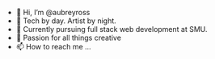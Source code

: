 - 👋 Hi, I’m @aubreyross
- 👀 Tech by day. Artist by night.  
- 🌱 Currently pursuing full stack web development at SMU.
- 💞️ Passion for all things creative 
- 📫 How to reach me ...

              

<!---
aubreyross/aubreyross is a ✨ special ✨ repository because its `README.md` (this file) appears on your GitHub profile.
You can click the Preview link to take a look at your changes.
--->
